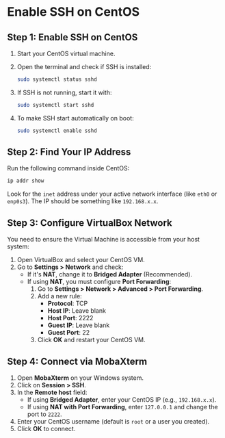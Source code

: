 # Enable SSH on CentOS

## Step 1: Enable SSH on CentOS

1. Start your CentOS virtual machine.
2. Open the terminal and check if SSH is installed:

    ```bash
    sudo systemctl status sshd
    ```

3. If SSH is not running, start it with:

    ```bash
    sudo systemctl start sshd
    ```

4. To make SSH start automatically on boot:

    ```bash
    sudo systemctl enable sshd
    ```

## Step 2: Find Your IP Address

Run the following command inside CentOS:

```bash
ip addr show
```

Look for the `inet` address under your active network interface (like `eth0` or `enp0s3`). The IP should be something like `192.168.x.x`.

## Step 3: Configure VirtualBox Network

You need to ensure the Virtual Machine is accessible from your host system:

1. Open VirtualBox and select your CentOS VM.
2. Go to **Settings > Network** and check:
   - If it's **NAT**, change it to **Bridged Adapter** (Recommended).
   - If using **NAT**, you must configure **Port Forwarding**:
     1. Go to **Settings > Network > Advanced > Port Forwarding**.
     2. Add a new rule:
        - **Protocol**: TCP
        - **Host IP**: Leave blank
        - **Host Port**: 2222
        - **Guest IP**: Leave blank
        - **Guest Port**: 22
     3. Click **OK** and restart your CentOS VM.

## Step 4: Connect via MobaXterm

1. Open **MobaXterm** on your Windows system.
2. Click on **Session > SSH**.
3. In the **Remote host** field:
   - If using **Bridged Adapter**, enter your CentOS IP (e.g., `192.168.x.x`).
   - If using **NAT with Port Forwarding**, enter `127.0.0.1` and change the port to `2222`.
4. Enter your CentOS username (default is `root` or a user you created).
5. Click **OK** to connect.


